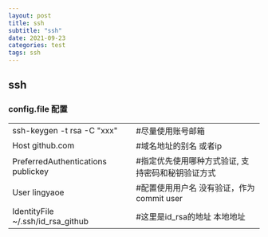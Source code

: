 ```yaml
---
layout: post
title: ssh
subtitle: "ssh"
date: 2021-09-23
categories: test
tags: ssh
---
```


## ssh

### config.file 配置

<table>
<tr>
    <td>ssh-keygen -t rsa -C "xxx"</td>
    <td>#尽量使用账号邮箱</td>
</tr>
<tr>
    <td>Host github.com</td>
    <td>#域名地址的别名 或者ip</td>
</tr>
<tr>
    <td>PreferredAuthentications publickey</td>
    <td>#指定优先使用哪种方式验证, 支持密码和秘钥验证方式</td>
</tr>
<tr>
    <td>User lingyaoe</td>
    <td>#配置使用用户名 没有验证，作为commit user</td>
</tr>
<tr>
    <td>IdentityFile ~/.ssh/id_rsa_github</td>
    <td>#这里是id_rsa的地址 本地地址</td>
</tr>
</table>
